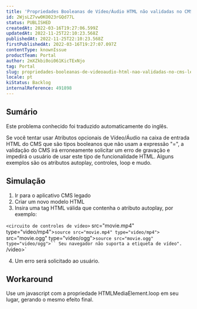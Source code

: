 ```yaml
---
title: 'Propriedades Booleanas de Vídeo/Áudio HTML não validadas no CMS Legacy'
id: 2WjsLZ7vw0KO023rGQd77L
status: PUBLISHED
createdAt: 2022-03-16T19:27:06.599Z
updatedAt: 2022-11-25T22:10:23.568Z
publishedAt: 2022-11-25T22:10:23.568Z
firstPublishedAt: 2022-03-16T19:27:07.097Z
contentType: knownIssue
productTeam: Portal
author: 2mXZkbi0oi061KicTExNjo
tag: Portal
slug: propriedades-booleanas-de-videoaudio-html-nao-validadas-no-cms-legacy
locale: pt
kiStatus: Backlog
internalReference: 491898
---
```


## Sumário

<div class="alert alert-info">
  <p>Este problema conhecido foi traduzido automaticamente do inglês.</p>
</div>



Se você tentar usar Atributos opcionais de Vídeo/Áudio na caixa de entrada HTML do CMS que são tipos booleanos que não usam a expressão "=", a validação do CMS irá erroneamente solicitar um erro de gravação e impedirá o usuário de usar este tipo de funcionalidade HTML. Alguns exemplos são os atributos autoplay, controles, loop e mudo.



## Simulação


1) Ir para o aplicativo CMS legado
2) Criar um novo modelo HTML
3) Insira uma tag HTML válida que contenha o atributo autoplay, por exemplo:

`<circuito de controles de vídeo>`
src="movie.mp4" type="video/mp4">`source src="movie.mp4" type="video/mp4">`
src="movie.ogg" type="video/ogg">```source src="movie.ogg" type="video/ogg">``
Seu navegador não suporta a etiqueta de vídeo".
```/video>`

4) Um erro será solicitado ao usuário.




## Workaround


Use um javascript com a propriedade HTMLMediaElement.loop em seu lugar, gerando o mesmo efeito final.

